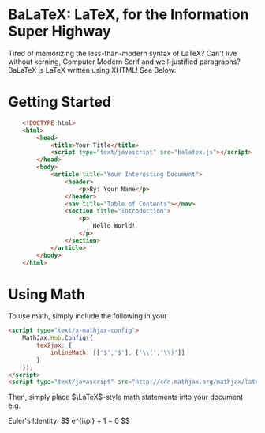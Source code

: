 # BaLaTeX: LaTeX, for the Information Super Highway

Tired of memorizing the less-than-modern syntax of LaTeX? Can't live without
kerning, Computer Modern Serif and well-justified paragraphs? BaLaTeX is LaTeX
written using XHTML! See Below:

# Getting Started

```html
    <!DOCTYPE html>
    <html>
        <head>
            <title>Your Title</title>
            <script type="text/javascript" src="balatex.js"></script>
        </head>
        <body>
            <article title="Your Interesting Document">
                <header>
                    <p>By: Your Name</p>
                </header>
                <nav title="Table of Contents"></nav>
                <section title="Introduction">
                    <p>
                        Hello World!
                    </p>
                </section>
            </article>
        </body>
    </html>
```

# Using Math

To use math, simply include the following in your <code><head></code>:

```html
<script type="text/x-mathjax-config">
    MathJax.Hub.Config({
        tex2jax: {
            inlineMath: [['$','$'], ['\\(','\\)']]
        }
    });
</script>
<script type="text/javascript" src="http://cdn.mathjax.org/mathjax/latest/MathJax.js?config=TeX-AMS-MML_HTMLorMML&delayStartupUntil=onload">
```

Then, simply place $\LaTeX$-style math statements into your document e.g.
<p>Euler's Identity: 
            $$
                e^{i\pi} + 1 = 0
            $$
</p>
